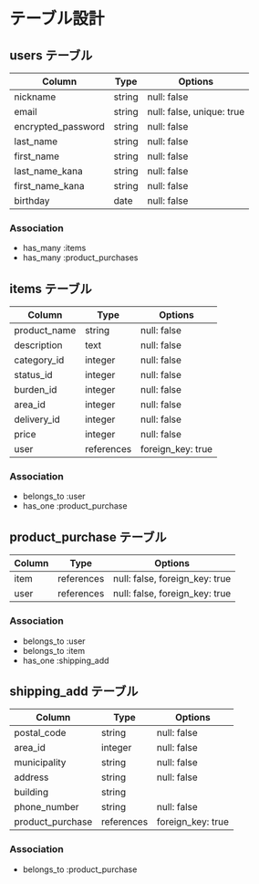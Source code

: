 # テーブル設計

## users テーブル

| Column             | Type   | Options                   |
| ------------------ | ------ | ------------------------- |
| nickname           | string | null: false               |
| email              | string | null: false, unique: true |
| encrypted_password | string | null: false               |
| last_name          | string | null: false               |
| first_name         | string | null: false               |
| last_name_kana     | string | null: false               |
| first_name_kana    | string | null: false               |
| birthday           | date   | null: false               |

### Association

- has_many :items
- has_many :product_purchases

## items テーブル

| Column          | Type          | Options           |
| --------------- | ------------- | ----------------- |
| product_name    | string        | null: false       |
| description     | text          | null: false       |
| category_id     | integer       | null: false       |
| status_id       | integer       | null: false       |
| burden_id       | integer       | null: false       |
| area_id         | integer       | null: false       |
| delivery_id     | integer       | null: false       |
| price           | integer       | null: false       |
| user            | references    | foreign_key: true |

### Association

- belongs_to :user
- has_one    :product_purchase

## product_purchase テーブル

| Column           | Type          | Options                        |
| ---------------- | ------------- | ------------------------------ |
| item             | references    | null: false, foreign_key: true |
| user             | references    | null: false, foreign_key: true |

### Association

- belongs_to :user
- belongs_to :item
- has_one    :shipping_add

## shipping_add テーブル

| Column           | Type          | Options           |
| ---------------- | ------------- | ----------------- |
| postal_code      | string        | null: false       |
| area_id          | integer       | null: false       |
| municipality     | string        | null: false       |
| address          | string        | null: false       |
| building         | string        |                   |
| phone_number     | string        | null: false       |
| product_purchase | references    | foreign_key: true |

### Association

- belongs_to :product_purchase
